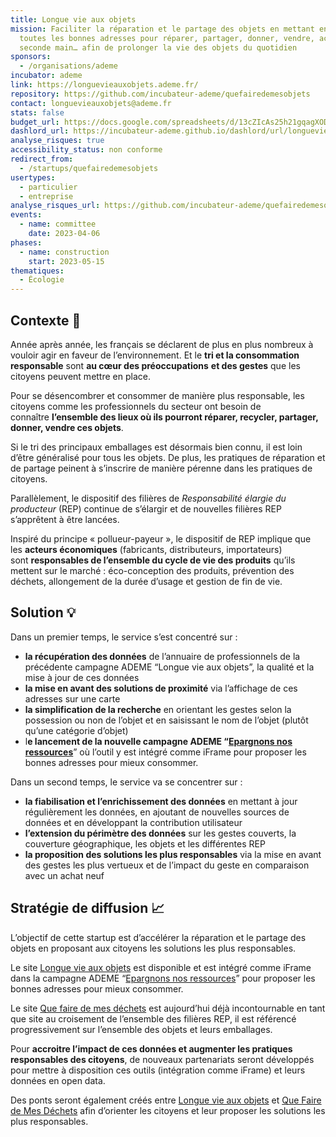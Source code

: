 ```yaml
---
title: Longue vie aux objets
mission: Faciliter la réparation et le partage des objets en mettant en avant
  toutes les bonnes adresses pour réparer, partager, donner, vendre, acheter de
  seconde main… afin de prolonger la vie des objets du quotidien
sponsors:
  - /organisations/ademe
incubator: ademe
link: https://longuevieauxobjets.ademe.fr/
repository: https://github.com/incubateur-ademe/quefairedemesobjets
contact: longuevieauxobjets@ademe.fr
stats: false
budget_url: https://docs.google.com/spreadsheets/d/13cZIcAs25h21gqagXODms7YwDEC98RL5EcJjk595t2M/edit#gid=0
dashlord_url: https://incubateur-ademe.github.io/dashlord/url/longuevieauxobjets-ademe-fr/
analyse_risques: true
accessibility_status: non conforme
redirect_from:
  - /startups/quefairedemesobjets
usertypes:
  - particulier
  - entreprise
analyse_risques_url: https://github.com/incubateur-ademe/quefairedemesobjets/blob/main/SECURITY.md
events:
  - name: committee
    date: 2023-04-06
phases:
  - name: construction
    start: 2023-05-15
thematiques:
  - Écologie
---
```

## Contexte 👀

Année après année, les français se déclarent de plus en plus nombreux à vouloir agir en faveur de l’environnement. Et le **tri et la consommation responsable** sont **au cœur des préoccupations** **et des gestes** que les citoyens peuvent mettre en place.

Pour se désencombrer et consommer de manière plus responsable, les citoyens comme les professionnels du secteur ont besoin de connaître **l’ensemble des lieux où ils pourront réparer, recycler, partager, donner, vendre ces objets**.

Si le tri des principaux emballages est désormais bien connu, il est loin d’être généralisé pour tous les objets. De plus, les pratiques de réparation et de partage peinent à s’inscrire de manière pérenne dans les pratiques de citoyens.

Parallèlement, le dispositif des filières de *Responsabilité élargie du producteur* (REP) continue de s’élargir et de nouvelles filières REP s’apprêtent à être lancées.

Inspiré du principe « pollueur-payeur », le dispositif de REP implique que les **acteurs économiques** (fabricants, distributeurs, importateurs) sont **responsables de l’ensemble du cycle de vie des produits** qu’ils mettent sur le marché : éco-conception des produits, prévention des déchets, allongement de la durée d’usage et gestion de fin de vie.

## Solution 💡

Dans un premier temps, le service s’est concentré sur :

- **la récupération des données** de l’annuaire de professionnels de la précédente campagne ADEME “Longue vie aux objets”, la qualité et la mise à jour de ces données
- **la mise en avant des solutions de proximité** via l’affichage de ces adresses sur une carte
- **la simplification de la recherche** en orientant les gestes selon la possession ou non de l’objet et en saisissant le nom de l’objet (plutôt qu’une catégorie d’objet)
- l**e lancement de la nouvelle campagne ADEME “[Epargnons nos ressources](https://epargnonsnosressources.gouv.fr/)**” où l’outil y est intégré comme iFrame pour proposer les bonnes adresses pour mieux consommer.

Dans un second temps, le service va se concentrer sur :

- **la fiabilisation et l’enrichissement des données** en mettant à jour régulièrement les données, en ajoutant de nouvelles sources de données et en développant la contribution utilisateur
- **l’extension du périmètre des données** sur les gestes couverts, la couverture géographique, les objets et les différentes REP
- **la proposition des solutions les plus responsables** via la mise en avant des gestes les plus vertueux et de l’impact du geste en comparaison avec un achat neuf

## Stratégie de diffusion 📈

L’objectif de cette startup est d’accélérer la réparation et le partage des objets en proposant aux citoyens les solutions les plus responsables.

Le site [Longue vie aux objets](https://longuevieauxobjets.ademe.fr/) est disponible et est intégré comme iFrame dans la campagne ADEME “[Epargnons nos ressources](https://epargnonsnosressources.gouv.fr/)” pour proposer les bonnes adresses pour mieux consommer.

Le site [Que faire de mes déchets](https://quefairedemesdechets.ademe.fr/) est aujourd’hui déjà incontournable en tant que site au croisement de l’ensemble des filières REP, il est référencé progressivement sur l’ensemble des objets et leurs emballages.

Pour **accroitre l’impact de ces données et augmenter les pratiques responsables des citoyens**, de nouveaux partenariats seront développés pour mettre à disposition ces outils (intégration comme iFrame) et leurs données en open data.

Des ponts seront également créés entre [Longue vie aux objets](https://longuevieauxobjets.ademe.fr/) et [Que Faire de Mes Déchets](https://quefairedemesdechets.ademe.fr/) afin d’orienter les citoyens et leur proposer les solutions les plus responsables.